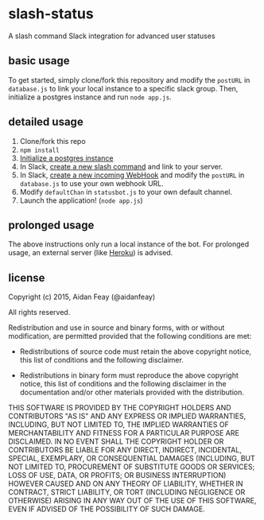 # slash-status
A slash command Slack integration for advanced user statuses
## basic usage
To get started, simply clone/fork this repository and modify the `postURL` in `database.js` to link your local instance to a specific slack group. Then, initialize a postgres instance and run `node app.js`.
## detailed usage
1. Clone/fork this repo
2. `npm install`
3. [Initialize a postgres instance](https://serversforhackers.com/using-postgresql)
4. In Slack, [create a new slash command](http://slack.com/services/new/slash-commands) and link to your server.
5. In Slack, [create a new incoming WebHook](http://slack.com/services/new/incoming-webhook) and modify the `postURL` in `database.js` to use your own webhook URL.
6. Modify `defaultChan` in `statusbot.js` to your own default channel.
7. Launch the application! (`node app.js`)

## prolonged usage
The above instructions only run a local instance of the bot. For prolonged usage, an external server (like [Heroku](http://heroku.com)) is advised.

## license
Copyright (c) 2015, Aidan Feay (@aidanfeay)

All rights reserved.

Redistribution and use in source and binary forms, with or without
modification, are permitted provided that the following conditions are met:

* Redistributions of source code must retain the above copyright notice, this
  list of conditions and the following disclaimer.

* Redistributions in binary form must reproduce the above copyright notice,
  this list of conditions and the following disclaimer in the documentation
  and/or other materials provided with the distribution.

THIS SOFTWARE IS PROVIDED BY THE COPYRIGHT HOLDERS AND CONTRIBUTORS "AS IS"
AND ANY EXPRESS OR IMPLIED WARRANTIES, INCLUDING, BUT NOT LIMITED TO, THE
IMPLIED WARRANTIES OF MERCHANTABILITY AND FITNESS FOR A PARTICULAR PURPOSE ARE
DISCLAIMED. IN NO EVENT SHALL THE COPYRIGHT HOLDER OR CONTRIBUTORS BE LIABLE
FOR ANY DIRECT, INDIRECT, INCIDENTAL, SPECIAL, EXEMPLARY, OR CONSEQUENTIAL
DAMAGES (INCLUDING, BUT NOT LIMITED TO, PROCUREMENT OF SUBSTITUTE GOODS OR
SERVICES; LOSS OF USE, DATA, OR PROFITS; OR BUSINESS INTERRUPTION) HOWEVER
CAUSED AND ON ANY THEORY OF LIABILITY, WHETHER IN CONTRACT, STRICT LIABILITY,
OR TORT (INCLUDING NEGLIGENCE OR OTHERWISE) ARISING IN ANY WAY OUT OF THE USE
OF THIS SOFTWARE, EVEN IF ADVISED OF THE POSSIBILITY OF SUCH DAMAGE.
